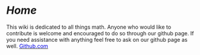 # *_Home_*

This wiki is dedicated to all things math. Anyone who would like to contribute is welcome and encouraged to do so through our github page. If you need assistance with anything feel free to ask on our github page as well.
[<font color="| ,red,green,yellow|">Github.com</font>](https://github.com/Julieisbaka/Julieisbaka.github.io)
